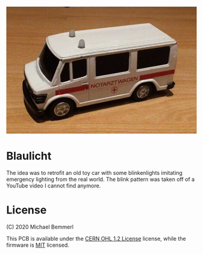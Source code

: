 ![Blaulicht](https://raw.githubusercontent.com/mibe/electronics/master/Blaulicht/Notarztwagen.gif)

# Blaulicht
The idea was to retrofit an old toy car with some blinkenlights imitating emergency lighting from the real world. The blink pattern was taken off of a YouTube video I cannot find anymore.

# License
(C) 2020 Michael Bemmerl

This PCB is available under the [CERN OHL 1.2 License](https://www.ohwr.org/project/cernohl/wikis/Documents/CERN-OHL-version-1.2) license, while the firmware is [MIT](https://opensource.org/licenses/MIT) licensed.
